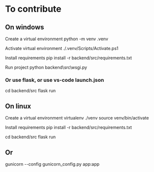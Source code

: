 # To contribute

## On windows

Create a virtual environment
python -m venv .venv

Activate virtual environment
./.venv/Scripts/Activate.ps1

Install requirements
pip install -r backend/src/requirements.txt

Run project
python backend\src\wsgi.py

### Or use flask, or use vs-code launch.json
cd backend/src
flask run


## On linux

Create a virtual environment
virtualenv ./venv
source venv/bin/activate

Install requirements
pip install -r backend/src/requirements.txt

cd backend/src
flask run
## Or
gunicorn --config gunicorn_config.py app:app